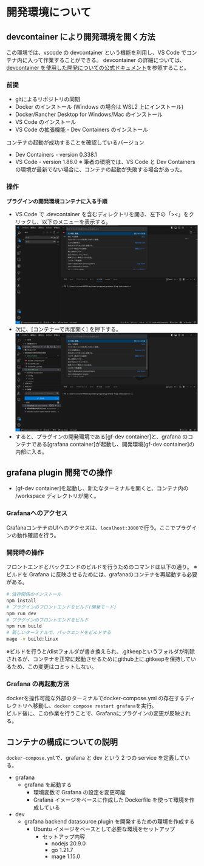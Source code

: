 # 開発環境について

## devcontainer により開発環境を開く方法

この環境では、vscode の devcontainer という機能を利用し、VS Code でコンテナ内に入って作業することができる。
devcontainer の詳細については、[devcontainer を使用した開発についての公式ドキュメント](https://code.visualstudio.com/docs/devcontainers/containers)を参照すること。

### 前提
- gitによるリポジトリの同期
- Docker のインストール (Windows の場合は WSL2 上にインストール)
- Docker/Rancher Desktop for Windows/Mac のインストール
- VS Code のインストール
- VS Code の拡張機能 - Dev Containers のインストール

コンテナの起動が成功することを確認しているバージョン

- Dev Containers - version 0.338.1
- VS Code - version 1.86.0
  ※ 筆者の環境では、VS Code と Dev Containers の環境が最新でない場合に、コンテナの起動が失敗する場合があった。

### 操作
**プラグインの開発環境コンテナに入る手順**
- VS Code で .devcontainer を含むディレクトリを開き、左下の「><」をクリックし、以下のメニューを表示する。
  ![リモートコンテナに接続するメニューを開く様子のキャプチャ](./images/vscode-capture-open-remote-menu.png)
- 次に、[コンテナーで再度開く] を押下する。
  ![コンテナで再度開く](./images/image.png)
- すると、プラグインの開発環境である[gf-dev container]と、grafana のコンテナである[grafana container]が起動し、開発環境[gf-dev container]の内部に入る。

## grafana plugin 開発での操作

- [gf-dev container]を起動し、新たなターミナルを開くと、コンテナ内の /workspace ディレクトリが開く。

### Grafanaへのアクセス

GrafanaコンテナのUIへのアクセスは、`localhost:3000`で行う。ここでプラグインの動作確認を行う。

### 開発時の操作

フロントエンドとバックエンドのビルドを行うためのコマンドは以下の通り。
※ビルドを Grafana に反映させるためには、grafanaのコンテナを再起動する必要がある。

```bash
# 依存関係のインストール
npm install
# プラグインのフロントエンドをビルド(開発モード)
npm run dev
# プラグインのフロントエンドをビルド
npm run build
# 新しいターミナルで、バックエンドをビルドする
mage -v build:linux
```

※ビルドを行うと/distフォルダが書き換えられ、.gitkeepというフォルダが削除されるが、コンテナを正常に起動させるためにgithub上に.gitkeepを保持しているため、この変更はコミットしない。

### Grafana の再起動方法

dockerを操作可能な外部のターミナルでdocker-compose.yml の存在するディレクトリへ移動し、`docker compose restart grafana`を実行。  
ビルド後に、この作業を行うことで、Grafanaにプラグインの変更が反映される。

## コンテナの構成についての説明

`docker-compose.yml`で、grafana と dev という 2 つの service を定義している。

- grafana
  - grafana を起動する
    - 環境変数で Grafana の設定を変更可能
    - Grafana イメージをベースに作成した Dockerfile を使って環境を作成している
- dev
  - grafana backend datasource plugin を開発するための環境を作成する
    - Ubuntu イメージをベースとして必要な環境をセットアップ
      - セットアップ内容
        - nodejs 20.9.0
        - go 1.21.7
        - mage 1.15.0